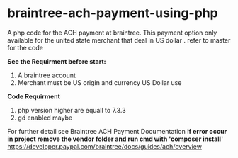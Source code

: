 # braintree-ach-payment-using-php
A php code for the ACH payment at braintree. This payment option only available for the united state merchant that deal in US dollar .
refer to master for the code

**See the Requirment before start:**
1. A braintree account
2. Merchant must be US origin and currency US Dollar use
   
**Code Requirment**
1. php version higher are equall to 7.3.3
2. gd enabled maybe

For further detail see Braintree ACH Payment Documentation
**If error occur in project remove the vendor folder and run cmd with 'composer install'**
https://developer.paypal.com/braintree/docs/guides/ach/overview
